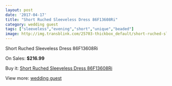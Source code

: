 ```yaml
---
layout: post
date: '2017-04-17'
title: "Short Ruched Sleeveless Dress 86F13608Ri"
category: wedding guest
tags: ["sleeveless","evening","short","unique","beaded"]
image: http://img.transblink.com/25703-thickbox_default/short-ruched-sleeveless-dress-86f13608ri.jpg
---
```

Short Ruched Sleeveless Dress 86F13608Ri

On Sales: **$216.99**
<a href="https://www.transblink.com/en/wedding-guest/8110-short-ruched-sleeveless-dress-86f13608ri.html"><amp-img layout="responsive" width="600" height="600" src="//img.transblink.com/25703-thickbox_default/short-ruched-sleeveless-dress-86f13608ri.jpg" alt="Short Ruched Sleeveless Dress 86F13608Ri 0" /></a>
<a href="https://www.transblink.com/en/wedding-guest/8110-short-ruched-sleeveless-dress-86f13608ri.html"><amp-img layout="responsive" width="600" height="600" src="//img.transblink.com/25705-thickbox_default/short-ruched-sleeveless-dress-86f13608ri.jpg" alt="Short Ruched Sleeveless Dress 86F13608Ri 1" /></a>
<a href="https://www.transblink.com/en/wedding-guest/8110-short-ruched-sleeveless-dress-86f13608ri.html"><amp-img layout="responsive" width="600" height="600" src="//img.transblink.com/25704-thickbox_default/short-ruched-sleeveless-dress-86f13608ri.jpg" alt="Short Ruched Sleeveless Dress 86F13608Ri 2" /></a>

Buy it: [Short Ruched Sleeveless Dress 86F13608Ri](https://www.transblink.com/en/wedding-guest/8110-short-ruched-sleeveless-dress-86f13608ri.html "Short Ruched Sleeveless Dress 86F13608Ri")

View more: [wedding guest](https://www.transblink.com/en/66-wedding-guest "wedding guest")